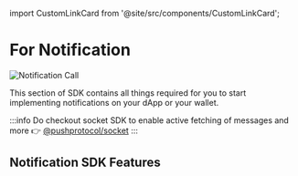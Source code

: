 import CustomLinkCard from '@site/src/components/CustomLinkCard';

# For Notification

![Notification Call](../../../../../../static/assets/docs/articles/pushnotifsend%20(1).png)

This section of SDK contains all things required for you to start implementing notifications on your dApp or your wallet.

:::info
Do checkout socket SDK to enable active fetching of messages and more 👉 [@pushprotocol/socket](../../pushprotocol-socket/ "mention")
:::

<CustomLinkCard text="Push for Hackers repo containing code coverage for all sdk functionality with examples" link="https://github.com/ethereum-push-notification-service/push-for-hackers/tree/main/sdk-functionality"/>

## Notification SDK Features

<CustomLinkCard text="Fetching User and Channel Details" link="./fetching-user-channel-details"/>

<CustomLinkCard text="Opt-In and Opt-Out" link="./opt-in-and-opt-out"/>

<CustomLinkCard text="Send Notifications" link="./send-notifications"/>

<CustomLinkCard text="Notification Helper Utils" link="./utils"/>